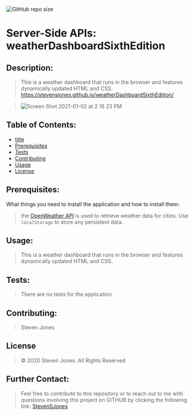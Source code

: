![GitHub repo size](https://img.shields.io/github/repo-size/stevensjones/weatherDashboardSixthEdition)

# Server-Side APIs: weatherDashboardSixthEdition

## Description: 
>This is a weather dashboard that runs in the browser and features dynamically updated HTML and CSS.
> https://stevensjones.github.io/weatherDashboardSixthEdition/

> ![Screen Shot 2021-01-02 at 2 18 23 PM](https://user-images.githubusercontent.com/56704209/103466941-03df2e80-4d07-11eb-83b3-4fc94dc171fa.jpg)

## Table of Contents:
- [title](#title)
- [Prerequisites](#Prerequisites)
- [Tests](#Tests)
- [Contributing](#Contributing)
- [Usage](#Usage) 
- [License](#License)

## Prerequisites:
What things you need to install the application and how to install them: 
> the [OpenWeather API](https://openweathermap.org/api) is used to retrieve weather data for cities. Use `localStorage` to store any persistent data. 

## Usage:
> This is a weather dashboard that runs in the browser and features dynamically updated HTML and CSS.
    
## Tests:
> There are no tests for the application.
    
## Contributing:
> Steven Jones

## License
> © 2020 Steven Jones. All Rights Reserved 

## Further Contact:
> Feel free to contribute to this repository or to reach out to me with questions involving this project on GITHUB by clicking the following link: [StevenSJones](https://github.com/stevensjones)
